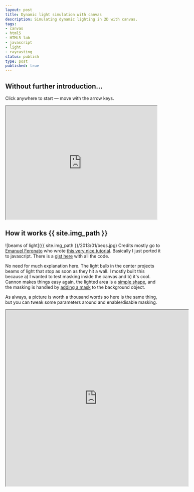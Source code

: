 ```yaml
---
layout: post
title: Dynamic light simulation with canvas
description: Simulating dynamic lighting in 2D with canvas.
tags:
- canvas
- html5
- HTML5 lab
- javascript
- light
- raycasting
status: publish
type: post
published: true
---
```

## Without further introduction…

Click anywhere to start — move with the arrow keys.

<iframe src="http://code.yannick-lohse.fr/raycasting/integrated.html" width="482" height="362"> </iframe>

## How it works {{ site.img_path }}

![beams of light]({{ site.img_path }}/2013/01/beqs.jpg)
Credits mostly go to [Emanuel Feronato](http://www.emanueleferonato.com/) who wrote [this very nice tutorial](http://www.emanueleferonato.com/2007/09/26/create-a-survival-horror-game-in-flash-tutorial-part-1/). Basically I just ported it to javascript. There is a [gist here](https://gist.github.com/4462395) with all the code.

No need for much explanation here. The light bulb in the center projects beams of light that stop as soon as they hit a wall. I mostly built this because a) I wanted to test masking inside the canvas and b) it's cool. Cannon makes things easy again, the lighted area is a [simple shape](https://github.com/y-lohse/Cannon/wiki/Cannon.Display.Shape), and the masking is handled by [adding a mask](https://github.com/y-lohse/Cannon/wiki/Cannon.DisplayObject#wiki-addMask) to the background object.

As always, a picture is worth a thousand words so here is the same thing, but you can tweak some parameters around and enable/disable masking.

<iframe src="http://code.yannick-lohse.fr/raycasting/raycasting.html" width="582" height="562"> </iframe>
